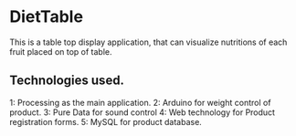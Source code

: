 # DietTable
This is a table top display application, that can visualize nutritions of each fruit placed on top of table.


## Technologies used.
1: Processing as the main application.
2: Arduino for weight control of product.
3: Pure Data for sound control
4: Web technology for Product registration forms.
5: MySQL for product database.
